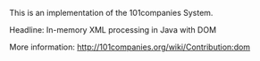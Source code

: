 This is an implementation of the 101companies System.

Headline: In-memory XML processing in Java with DOM

More information: http://101companies.org/wiki/Contribution:dom

